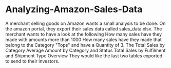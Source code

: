 # Analyzing-Amazon-Sales-Data
A merchant selling goods on Amazon wants a small analysis to be done. On the amazon portal, they
export their sales data called sales_data.xlsx.
The merchant wants to have a look at the following
How many sales have they made with amounts more than 1000
How many sales have they made that belong to the Category "Tops" and have a Quantity of 3.
The Total Sales by Category
Average Amount by Category and Status
Total Sales by Fulfilment and Shipment Type
Overview
They would like the last two tables exported to send to their investors.

